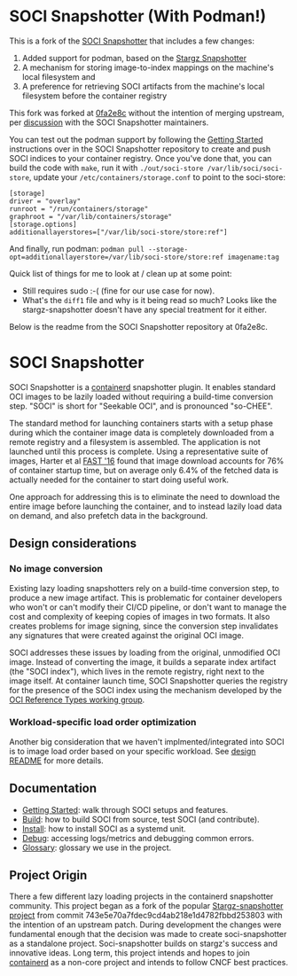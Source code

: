 # SOCI Snapshotter (With Podman!)

This is a fork of the [SOCI Snapshotter](https://github.com/awslabs/soci-snapshotter) that includes a few changes:
1. Added support for podman, based on the [Stargz Snapshotter](https://github.com/containerd/stargz-snapshotter)
2. A mechanism for storing image-to-index mappings on the machine's local filesystem and
3. A preference for retrieving SOCI artifacts from the machine's local filesystem before the container registry

This fork was forked at [0fa2e8c](https://github.com/awslabs/soci-snapshotter/commit/0fa2e8c5d258d381fe029832ef04b514df59de07) without the intention of merging upstream, per [discussion](https://github.com/awslabs/soci-snapshotter/issues/486) with the SOCI Snapshotter maintainers.

You can test out the podman support by following the [Getting Started](https://github.com/awslabs/soci-snapshotter/blob/main/docs/getting-started.md) instructions over in the SOCI Snapshotter repository to create and push SOCI indices to your container registry. Once you've done that, you can build the code with `make`, run it with `./out/soci-store /var/lib/soci/soci-store`, update your `/etc/containers/storage.conf` to point to the soci-store:
```
[storage]
driver = "overlay"
runroot = "/run/containers/storage"
graphroot = "/var/lib/containers/storage"
[storage.options]
additionallayerstores=["/var/lib/soci-store/store:ref"]
```

And finally, run podman: `podman pull --storage-opt=additionallayerstore=/var/lib/soci-store/store:ref imagename:tag`

Quick list of things for me to look at / clean up at some point:
- Still requires sudo :-( (fine for our use case for now).
- What's the `diff1` file and why is it being read so much? Looks like the stargz-snapshotter doesn't have any special treatment for it either.

Below is the readme from the SOCI Snapshotter repository at 0fa2e8c.

# SOCI Snapshotter

SOCI Snapshotter is a [containerd](https://github.com/containerd/containerd)
snapshotter plugin. It enables standard OCI images to be lazily loaded without
requiring a build-time conversion step. "SOCI" is short for "Seekable OCI", and is
pronounced "so-CHEE".

The standard method for launching containers starts with a setup phase during which the
container image data is completely downloaded from a remote registry and a filesystem is assembled.
The application is not launched until this process is complete. Using a representative suite of images,
Harter et al [FAST '16](https://www.usenix.org/node/194431) found that image download accounts for 76%
of container startup time, but on average only 6.4% of the fetched data is actually needed for the
container to start doing useful work.

One approach for addressing this is to eliminate the need to download the entire image before launching
the container, and to instead lazily load data on demand, and also prefetch data in the background.

## Design considerations

### No image conversion

Existing lazy loading snapshotters rely on a build-time conversion step, to produce a new image artifact.
This is problematic for container developers who won't or can't modify their CI/CD pipeline, or don't
want to manage the cost and complexity of keeping copies of images in two formats. It also creates
problems for image signing, since the conversion step invalidates any signatures that were created against
the original OCI image.

SOCI addresses these issues by loading from the original, unmodified OCI image. Instead of
converting the image, it builds a separate index artifact (the "SOCI index"), which lives
in the remote registry, right next to the image itself. At container launch time,
SOCI Snapshotter queries the registry for the presence of the SOCI index using the mechanism
developed by the [OCI Reference Types working group](https://github.com/opencontainers/wg-reference-types).

### Workload-specific load order optimization

Another big consideration that we haven't implmented/integrated
into SOCI is to image load order based on your specific workload. See [design README](./docs/design-docs/README.md#workload-specific-load-order-optimization)
for more details.

## Documentation

- [Getting Started](docs/getting-started.md): walk through SOCI setups and features.
- [Build](docs/build.md): how to build SOCI from source, test SOCI (and contribute).
- [Install](docs/install.md): how to install SOCI as a systemd unit.
- [Debug](docs/debug.md): accessing logs/metrics and debugging common errors.
- [Glossary](docs/glossary.md): glossary we use in the project.

## Project Origin

There a few different lazy loading projects in the containerd snapshotter community.  This project began as a
fork of the popular [Stargz-snapshotter project](https://github.com/containerd/stargz-snapshotter) from
commit 743e5e70a7fdec9cd4ab218e1d4782fbbd253803 with the intention of an upstream patch.  During development
the changes were fundamental enough that the decision was made to create soci-snapshotter as a standalone
project.  Soci-snapshotter builds on stargz's success and innovative ideas.  Long term, this project intends
and hopes to join [containerd](https://github.com/containerd/containerd) as a non-core project and intends to
follow CNCF best practices.
